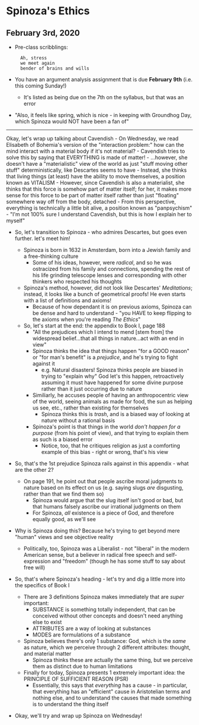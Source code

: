 # Spinoza's Ethics

## February 3rd, 2020

- Pre-class scribblings:

        Ah, stress
        we meet again
        bender of brains and wills

- You have an argument analysis assignment that is due **February 9th** (i.e. this coming Sunday!)
    - It's listed as being due on the 7th on the syllabus, but that was an error
- "Also, it feels like spring, which is nice - in keeping with Groundhog Day, which Spinoza would NOT have been a fan of"
--------------------------------------------------------------------------------

Okay, let's wrap up talking about Cavendish
    - On Wednesday, we read Elisabeth of Bohemia's version of the "interaction problem:" how can the mind interact with a material body if it's not material?
    - Cavendish tries to solve this by saying that EVERYTHING is made of matter!
        - ...however, she doesn't have a "materialistic" view of the world as just "stuff moving other stuff" deterministically, like Descartes seems to have
        - Instead, she thinks that living things (at least) have the ability to move themselves, a position known as VITALISM
            - However, since Cavendish is also a materialist, she thinks that this force is somehow part of matter itself; for her, it makes more sense for this force to be part of matter itself rather than just "floating" somewhere way off from the body, detached
            - From this perspective, everything is technically a little bit alive, a position known as "panpsychism"
    - "I'm not 100% sure I understand Cavendish, but this is how I explain her to myself"

- So, let's transition to Spinoza - who admires Descartes, but goes even further. let's meet him!
    - Spinoza is born in 1632 in Amsterdam, born into a Jewish family and a free-thinking culture
        - Some of his ideas, however, were *radical*, and so he was ostracized from his family and connections, spending the rest of his life grinding telescope lenses and corresponding with other thinkers who respected his thoughts
    - Spinoza's method, however, did not look like Descartes' *Meditations*; instead, it looks like a bunch of geometrical proofs! He even starts with a list of definitions and axioms!
        - Because of how dependant it is on previous axioms, Spinoza can be dense and hard to understand - "you HAVE to keep flipping to the axioms when you're reading *The Ethics*"
    - So, let's start at the end: the appendix to Book I, page 188
        - "All the prejudices which I intend to mend [stem from] the widespread belief...that all things in nature...act with an end in view"
        - Spinoza thinks the idea that things happen "for a GOOD reason" or "for man's benefit" is a *prejudice*, and he's trying to fight against it
            - e.g. Natural disasters! Spinoza thinks people are biased in trying to "explain why" God let's this happen, retroactively assuming it must have happened for some divine purpose rather than it just occurring due to nature
        - Similiarly, he accuses people of having an anthropocentric view of the world, seeing animals as made for food, the sun as helping us see, etc., rather than existing for themselves
            - Spinoza thinks this is *trash*, and is a biased way of looking at nature without a rational basis
        - Spinoza's point is that things in the world *don't happen for a purpose* (from his point of view), and that trying to explain them as such is a biased error
            - Notice, too, that he critiques religion as just a comforting example of this bias - right or wrong, that's his view

- So, that's the 1st prejudice Spinoza rails against in this appendix - what are the other 2?
    - On page 191, he point out that people ascribe moral judgments to nature based on its effect on us (e.g. saying slugs *are* disgusting, rather than that we find them so)
        - Spinoza would argue that the slug itself isn't good or bad, but that humans falsely ascribe our irrational judgments on them
        - For Spinoza, *all* existence is a piece of God, and therefore equally good, as we'll see

- Why is Spinoza doing this? Because he's trying to get beyond mere "human" views and see objective reality
    - Politically, too, Spinoza was a Liberalist - not "liberal" in the modern American sense, but a believer in radical free speech and self-expression and "freedom" (though he has some stuff to say about free will)

- So, that's where Spinoza's heading - let's try and dig a little more into the specifics of Book I
    - There are 3 definitions Spinoza makes immediately that are *super* important:
        - SUBSTANCE is something totally independent, that can be conceived without other concepts and doesn't need anything else to exist
        - ATTRIBUTES are a way of looking at substances
        - MODES are formulations of a substance
    - Spinoza believes there's only 1 substance: God, which is the *same* as nature, which we perceive through 2 different attributes: thought, and material matter
        - Spinoza thinks these are actually the same thing, but we perceive them as distinct due to human limitations
    - Finally for today, Spinoza presents 1 extremely important idea: the PRINCIPLE OF SUFFICIENT REASON (PSR)
        - Essentially, this says that *everything* has a cause - in particular, that everything has an "efficient" cause in Aristotelian terms and nothing else, and to understand the causes that made something is to understand the thing itself

- Okay, we'll try and wrap up Spinoza on Wednesday!
